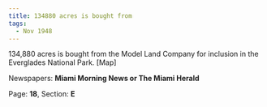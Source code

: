 ```yaml
---  
title: 134880 acres is bought from  
tags:  
  - Nov 1948  
---  
```

  
134,880 acres is bought from the Model Land Company for inclusion in the Everglades National Park. [Map]  
  
Newspapers: **Miami Morning News or The Miami Herald**  
  
Page: **18**, Section: **E** 
